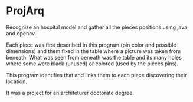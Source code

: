# ProjArq

Recognize an hospital model and gather all the pieces positions using java and opencv.

Each piece was first described in this program (pin color and possible dimensions) and them fixed in the table where a picture was taken from beneath.
What was seen from beneath was the table and its many holes where some were black (unused) or colored (used by the pieces pins).

This program identifies that and links them to each piece discovering their location.


It was a project for an architeturer doctorate degree.
